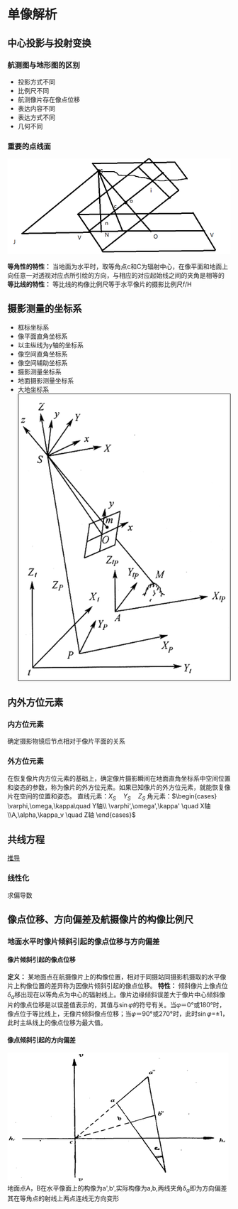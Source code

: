 # 单像解析

## 中心投影与投射变换

### 航测图与地形图的区别

* 投影方式不同
* 比例尺不同
* 航测像片存在像点位移
* 表达内容不同
* 表达方式不同
* 几何不同

### 重要的点线面

![点线面](images/2022-04-27-08-41-45.png)

**等角性的特性：** 当地面为水平时，取等角点c和C为辐射中心，在像平面和地面上向任意一对透视对应点所引绘的方向，与相应的对应起始线之间的夹角是相等的
**等比线的特性：** 等比线的构像比例尺等于水平像片的摄影比例尺f/H

## 摄影测量的坐标系

* 框标坐标系
* 像平面直角坐标系
* 以主纵线为y轴的坐标系
* 像空间直角坐标系
* 像空间辅助坐标系
* 摄影测量坐标系
* 地面摄影测量坐标系
* 大地坐标系
![坐标系](images/2022-04-27-10-04-09.png)

## 内外方位元素

### 内方位元素

确定摄影物镜后节点相对于像片平面的关系

### 外方位元素

在恢复像片内方位元素的基础上，确定像片摄影瞬间在地面直角坐标系中空间位置和姿态的参数，称为像片的外方位元素。如果已知像片的外方位元素，就能恢复像片在空间的位置和姿态。
直线元素：$X_S\quad Y_S\quad Z_S$
角元素：$\begin{cases}
    \varphi,\omega,\kappa\quad Y轴\\ \varphi',\omega',\kappa' \quad X轴\\A,\alpha,\kappa_v \quad Z轴
\end{cases}$

## 共线方程

[推导](推导共线方程.md)

### 线性化

求偏导数

## 像点位移、方向偏差及航摄像片的构像比例尺

### 地面水平时像片倾斜引起的像点位移与方向偏差

#### 像片倾斜引起的像点位移

**定义：**
某地面点在航摄像片上的构像位置，相对于同摄站同摄影机摄取的水平像片上构像位置的差异称为因像片倾斜引起的像点位移。
**特性：**
倾斜像片上像点位$\delta_\alpha$移出现在以等角点为中心的辐射线上。像片边缘倾斜误差大于像片中心倾斜像片的像点位移是以误差值表示的，其值与$\sin \varphi$的符号有关。当$\varphi$＝0°或180°时，像点位于等比线上，无像片倾斜像点位移；当$\varphi$＝90°或270°时，此时$\sin \varphi$=±1，此时主纵线上的像点位移为最大值。

#### 像点倾斜引起的方向偏差

![方向偏差示意图](images/2022-04-27-12-05-08.png)
地面点A，B在水平像面上的构像为a',b',实际构像为a,b,两线夹角$\delta_\alpha$即为方向偏差
其在等角点的射线上两点连线无方向变形
